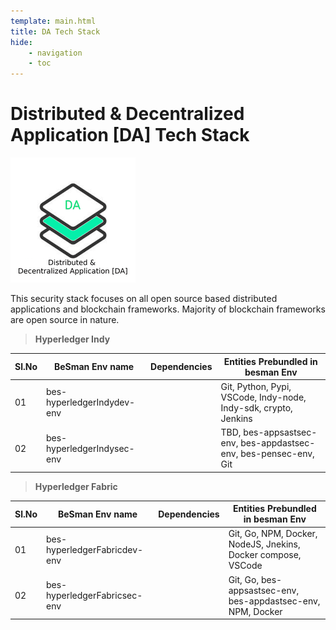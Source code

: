 ```yaml
---
template: main.html
title: DA Tech Stack
hide: 
    - navigation
    - toc
---
```


<h1> Distributed & Decentralized Application [DA] Tech Stack </h1>

<!-- <img src="./assets/images/dist_app_logo.png" alt="DO" width="200px" height="200px"> -->
![DA](./assets/images/dist_app_logo_200_200.png)

<!-- ![app tech stack](./assets/images/dist_app_logo.jpeg) -->

This security stack focuses on all open source based distributed applications and blockchain frameworks. Majority of blockchain frameworks are open source in nature.


 > **Hyperledger Indy**

| Sl.No  | BeSman Env name                | Dependencies                             |  Entities Prebundled in besman Env                              | 
|--------|--------------------------------|------------------------------------------|-----------------------------------------------------------------|
| 01     | bes-hyperledgerIndydev-env     |                                          | Git, Python, Pypi, VSCode, Indy-node, Indy-sdk, crypto, Jenkins |
| 02     | bes-hyperledgerIndysec-env     |                                          | TBD, bes-appsastsec-env, bes-appdastsec-env, bes-pensec-env, Git|


> **Hyperledger Fabric** 

| Sl.No  | BeSman Env name                | Dependencies                             |  Entities Prebundled in besman Env                             |
|--------|--------------------------------|------------------------------------------|----------------------------------------------------------------|
| 01     | bes-hyperledgerFabricdev-env   |                                          |  Git, Go, NPM, Docker, NodeJS, Jnekins, Docker compose, VSCode |
| 02     | bes-hyperledgerFabricsec-env   |                                          |  Git, Go, bes-appsastsec-env, bes-appdastsec-env, NPM, Docker  |

